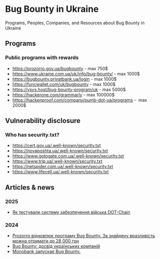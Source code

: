 # Bug Bounty in Ukraine
Programs, Peoples, Companies, and Resources about Bug Bounty in Ukraine

## Programs

### Public programs with rewards

- https://prozorro.gov.ua/bugbounty  - max 750$
- https://www.ukraine.com.ua/uk/info/bug-bounty/ - max 1000$
- https://bugbounty.privatbank.ua/login - max 1000$
- https://funcwallet.com/uk/bugbounty - max 1000$
- https://vsys.host/bug-bounty-program/uk - max 5000$
- https://hackerone.com/grammarly - max 100000$
- https://hackenproof.com/company/pumb-dot-ua/programs -  max 2000$

## Vulnerability disclosure

### Who has security.txt?

- https://cert.gov.ua/.well-known/security.txt
- https://novaposhta.ua/.well-known/security.txt
- https://www.gotogate.com.ua/.well-known/security.txt
- https://www.trip.ua/.well-known/security.txt
- https://netspider.com.ua/.well-known/security.txt
- https://www.lifecell.ua/.well-known/security.txt


## Articles & news

### 2025
- [Як тестували систему забезпечення війська DOT-Chain](https://dev.ua/news/yak-testuvaly-dot-chain)

### 2024 
- [Prozorro відновлює програму Bug Bounty. За знайдену вразливість можна отримати до 28 000 грн](https://dev.ua/news/prozorro-oholoshuie-bug-bounty-1692190358)
- [Bug Bounty: досвід українських компаній](https://smarttender.biz/blog/view/bug-bounty-dosvid-ukrayinskih-kompaniy/)
- [Monobank запускає Bug Bounty.](https://dou.ua/lenta/news/bug-bounty-by-mono/)
